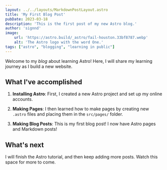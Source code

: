 ```yaml
---
layout: ../../layouts/MarkdownPostLayout.astro
title: 'My First Blog Post'
pubDate: 2023-03-18
description: 'This is the first post of my new Astro blog.'
author: 'signnd'
image:
    url: 'https://astro.build/_astro/fail-houston.33bf8787.webp' 
    alt: 'The Astro logo with the word One.'
tags: ["astro", "blogging", "learning in public"]
---
```


Welcome to my _blog_ about learning Astro! Here, I will share my learning journey as I build a new website.

## What I've accomplished

1. **Installing Astro**: First, I created a new Astro project and set up my online accounts.

2. **Making Pages**: I then learned how to make pages by creating new `.astro` files and placing them in the `src/pages/` folder.

3. **Making Blog Posts**: This is my first blog post! I now have Astro pages and Markdown posts!

## What's next

I will finish the Astro tutorial, and then keep adding more posts. Watch this space for more to come.